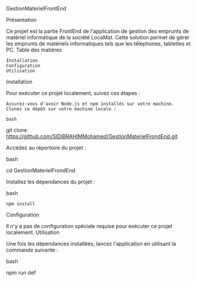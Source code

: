 GestionMaterielFrontEnd


Présentation

Ce projet est la partie FrontEnd de l'application de gestion des emprunts de matériel informatique de la société LocaMat. Cette solution permet de gérer les emprunts de matériels informatiques tels que les téléphones, tablettes et PC.
Table des matières

    Installation
    Configuration
    Utilisation

Installation

Pour exécuter ce projet localement, suivez ces étapes :

    Assurez-vous d'avoir Node.js et npm installés sur votre machine.
    Clonez ce dépôt sur votre machine locale :

    bash

git clone https://github.com/SIDIBRAHIMMohamed/GestionMaterielFrondEnd.git

Accédez au répertoire du projet :

bash

cd GestionMaterielFrondEnd

Installez les dépendances du projet :

bash

    npm install

Configuration

Il n'y a pas de configuration spéciale requise pour exécuter ce projet localement.
Utilisation

Une fois les dépendances installées, lancez l'application en utilisant la commande suivante :

bash

npm run def

